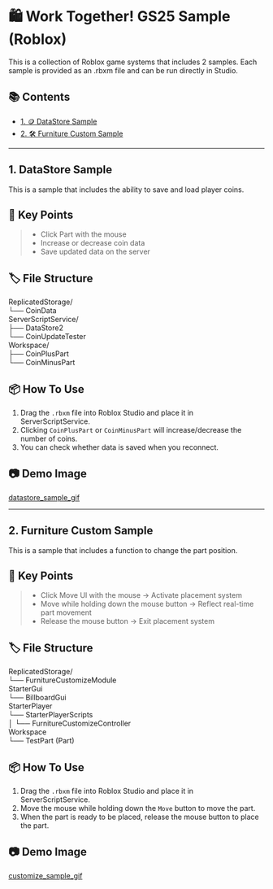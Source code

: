 # 🛍️ Work Together! GS25 Sample (Roblox)

This is a collection of Roblox game systems that includes 2 samples. Each sample is provided as an .rbxm file and can be run directly in Studio.  

## 📚 Contents

- [1. 🪙 DataStore Sample](#1-datastore-sample)  
- [2. 🛠️ Furniture Custom Sample](#2-furniture-custom-sample)  

---

## 1. DataStore Sample  
This is a sample that includes the ability to save and load player coins.  

## 🚀 Key Points  
> - Click Part with the mouse  
> - Increase or decrease coin data  
> - Save updated data on the server  

## 🏷️ File Structure  
ReplicatedStorage/  
└── CoinData  
ServerScriptService/  
├── DataStore2  
└── CoinUpdateTester  
Workspace/  
├── CoinPlusPart  
└── CoinMinusPart   

## 📦 How To Use
1. Drag the `.rbxm` file into Roblox Studio and place it in ServerScriptService.  
2. Clicking `CoinPlusPart` or `CoinMinusPart` will increase/decrease the number of coins.  
3. You can check whether data is saved when you reconnect.  

## 📷 Demo Image
[datastore_sample_gif](https://github.com/user-attachments/assets/8220e361-4b2c-4782-9226-7f70f9e0f006)

---

## 2. Furniture Custom Sample
This is a sample that includes a function to change the part position.  

## 🚀 Key Points  
> - Click Move UI with the mouse -> Activate placement system  
> - Move while holding down the mouse button -> Reflect real-time part movement  
> - Release the mouse button -> Exit placement system  

## 🏷️ File Structure  
ReplicatedStorage/  
└── FurnitureCustomizeModule  
StarterGui  
└── BillboardGui  
StarterPlayer  
└── StarterPlayerScripts  
│ └── FurnitureCustomizeController  
Workspace  
└── TestPart (Part)  

## 📦 How To Use
1. Drag the `.rbxm` file into Roblox Studio and place it in ServerScriptService.  
2. Move the mouse while holding down the `Move` button to move the part.  
3. When the part is ready to be placed, release the mouse button to place the part.  

## 📷 Demo Image
[customize_sample_gif](https://github.com/user-attachments/assets/b49534bf-10d4-471b-b518-70ff7ea8efde) 
